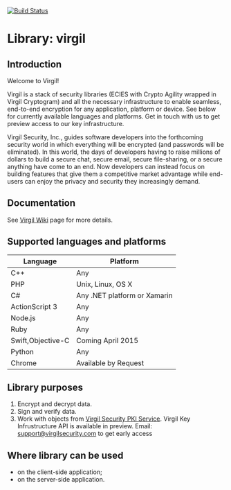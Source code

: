 [![Build Status](https://travis-ci.org/VirgilSecurity/virgil.svg?branch=master)](https://travis-ci.org/VirgilSecurity/virgil)

# Library: virgil

## Introduction
Welcome to Virgil!

Virgil is a stack of security libraries (ECIES with Crypto Agility wrapped in Virgil Cryptogram) and all the necessary
infrastructure to enable seamless, end-to-end encryption for any application, platform or device.
See below for currently available languages and platforms. 
Get in touch with us to get preview access to our key infrastructure.

Virgil Security, Inc., guides software developers into the forthcoming security world in which everything will be encrypted (and passwords will be eliminated).  In this world, the days of developers having to raise millions of dollars to build a secure chat, secure email, secure file-sharing, or a secure anything have come to an end.  Now developers can instead focus on building features that give them a competitive market advantage while end-users can enjoy the privacy and security they increasingly demand.

## Documentation
See [Virgil Wiki](https://github.com/VirgilSecurity/virgil/wiki) page for more details.

## Supported languages and platforms
Language | Platform
-------- | --------
C++ | Any
PHP | Unix, Linux, OS X
C# | Any .NET platform or Xamarin
ActionScript 3 | Any
Node.js | Any
Ruby | Any
Swift,Objective-C | Coming April 2015
Python | Any
Chrome | Available by Request

## Library purposes
1. Encrypt and decrypt data.
1. Sign and verify data.
1. Work with objects from [Virgil Security PKI Service](http://VirgilSecurity.com).
Virgil Key Infrustructure API is available in preview.
Email: support@virgilsecurity.com to get early access

## Where library can be used
* on the client-side application;
* on the server-side application.


